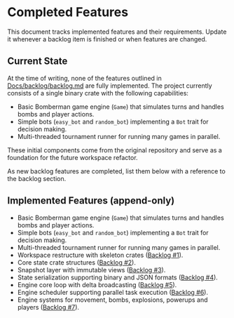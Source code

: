 # Completed Features

This document tracks implemented features and their requirements. Update it whenever a backlog item is finished or when features are changed.

## Current State

At the time of writing, none of the features outlined in [Docs/backlog/backlog.md](../backlog/backlog.md) are fully implemented. The project currently consists of a single binary crate with the following capabilities:

- Basic Bomberman game engine (`Game`) that simulates turns and handles bombs and player actions.
- Simple bots (`easy_bot` and `random_bot`) implementing a `Bot` trait for decision making.
- Multi-threaded tournament runner for running many games in parallel.

These initial components come from the original repository and serve as a foundation for the future workspace refactor.

As new backlog features are completed, list them below with a reference to the backlog section.


## Implemented Features (append-only)

- Basic Bomberman game engine (`Game`) that simulates turns and handles bombs and player actions.
- Simple bots (`easy_bot` and `random_bot`) implementing a `Bot` trait for decision making.
- Multi-threaded tournament runner for running many games in parallel.
- Workspace restructure with skeleton crates ([Backlog #1](../backlog/backlog.md#1-restructure-into-workspace)).
- Core state crate structures ([Backlog #2](../backlog/backlog.md#2-state-crate-%E2%80%93-core-structures)).
- Snapshot layer with immutable views ([Backlog #3](../backlog/backlog.md#3-state-crate-%E2%80%93-snapshot-layer)).
- State serialization supporting binary and JSON formats ([Backlog #4](../backlog/backlog.md#4-state-crate-%E2%80%93-serialization)).
- Engine core loop with delta broadcasting ([Backlog #5](../backlog/backlog.md#5-engine-crate-%E2%80%93-core-loop)).
- Engine scheduler supporting parallel task execution ([Backlog #6](../backlog/backlog.md#6-engine-crate-%E2%80%93-scheduler)).
- Engine systems for movement, bombs, explosions, powerups and players ([Backlog #7](../backlog/backlog.md#7-engine-crate-%E2%80%93-system-modules)).
